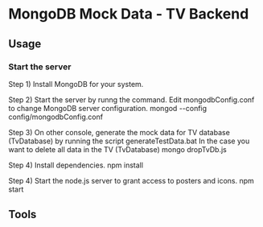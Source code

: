 

# MongoDB Mock Data - TV Backend


## Usage
    
### Start the server

  Step 1) Install MongoDB for your system.
  
  Step 2) Start the server by runng the command. Edit mongodbConfig.conf to change MongoDB server configuration.
			mongod --config config/mongodbConfig.conf
			
  Step 3) On other console, generate the mock data for  TV database (TvDatabase) by running the script
			generateTestData.bat
		  In the case you want to delete all data in the  TV (TvDatabase)
			mongo dropTvDb.js
			
  Step 4) Install dependencies.
			npm install
	
  Step 4) Start the node.js server to grant access to posters and icons.
			npm start

## Tools
  

